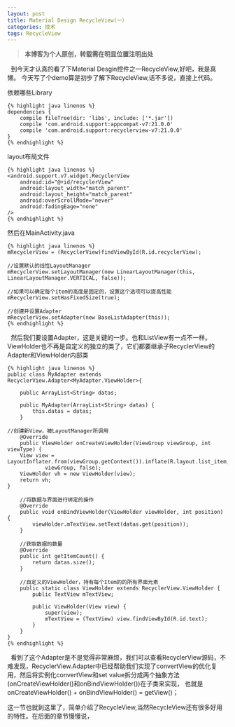 ```yaml
---
layout: post
title: Material Design RecycleView(一）
categories: 技术
tags: RecycleView
---
```

> **本博客为个人原创，转载需在明显位置注明出处**
	
&nbsp;&nbsp;到今天才认真的看了下Material Desgin控件之一RecycleView,好吧，我是真懒。
	今天写了个demo算是初步了解下RecycleView,话不多说，直接上代码。
	
依赖哪些Library  

	{% highlight java linenos %}
	dependencies {
    	compile fileTree(dir: 'libs', include: ['*.jar'])
    	compile 'com.android.support:appcompat-v7:21.0.0'
    	compile 'com.android.support:recyclerview-v7:21.0.0'
	}
	{% endhighlight %}

layout布局文件

	{% highlight java linenos %}
	<android.support.v7.widget.RecyclerView
     	android:id="@+id/recyclerView"
     	android:layout_width="match_parent"
     	android:layout_height="match_parent"
     	android:overScrollMode="never"
     	android:fadingEage="none"
	/>
	{% endhighlight %}
         

然后在MainActivity.java         
    
    {% highlight java linenos %}
	mRecyclerView = (RecyclerView)findViewById(R.id.recyclerView);

    //设置默认的线性LayoutManager
    mRecyclerView.setLayoutManager(new LinearLayoutManager(this, LinearLayoutManager.VERTICAL, false));

    //如果可以确定每个item的高度是固定的，设置这个选项可以提高性能
    mRecyclerView.setHasFixedSize(true);

    //创建并设置Adapter
    mRecyclerView.setAdapter(new BaseListAdapter(this));
    {% endhighlight %}
    
&nbsp;&nbsp;然后我们要设置Adapter，这是关键的一步。也和ListView有一点不一样。ViewHolder也不再是自定义的独立的类了，它们都要继承子RecyclerView的Adapter和ViewHolder内部类

	{% highlight java linenos %}
	public class MyAdapter extends RecyclerView.Adapter<MyAdapter.ViewHolder>{

    	public ArrayList<String> datas;

    	public MyAdapter(ArrayList<String> datas) {
        	this.datas = datas;
    	}

    //创建新View，被LayoutManager所调用
    	@Override
    	public ViewHolder onCreateViewHolder(ViewGroup viewGroup, int viewType) {
        View view = LayoutInflater.from(viewGroup.getContext()).inflate(R.layout.list_item,
                viewGroup, false);
        ViewHolder vh = new ViewHolder(view);
        return vh;
    }

    	//将数据与界面进行绑定的操作
   	 	@Override
    	public void onBindViewHolder(ViewHolder viewHolder, int position) {
        	viewHolder.mTextView.setText(datas.get(position));
    	}

    	//获取数据的数量
    	@Override
    	public int getItemCount() {
        	return datas.size();
    	}

    	//自定义的ViewHolder，持有每个Item的的所有界面元素
    	public static class ViewHolder extends RecyclerView.ViewHolder {
        	public TextView mTextView;

        	public ViewHolder(View view) {
            	super(view);
            	mTextView = (TextView) view.findViewById(R.id.text);
        	}
    	}
	}	
	{% endhighlight %}

&nbsp;&nbsp;看到了这个Adapter是不是觉得非常麻烦，我们可以查看RecyclerView源码，不难发现，RecyclerView.Adapter中已经帮助我们实现了convertView的优化复用，然后将实例化convertView和set value拆分成两个抽象方法(onCreateViewHolder()和onBindViewHolder())在子类来实现，
也就是onCreateViewHolder() + onBindViewHolder() = getView()；

这一节也就到这里了，简单介绍了RecycleView,当然RecycleView还有很多好用的特性。在后面的章节慢慢说，

    
    